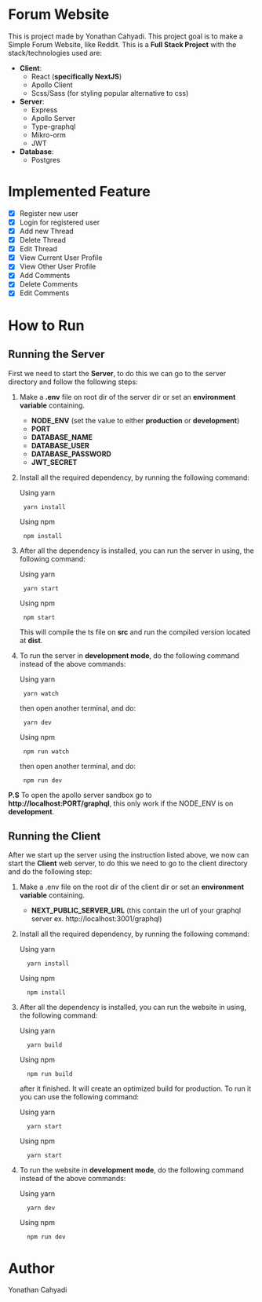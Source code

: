 # Forum Website
This is project made by Yonathan Cahyadi. This project goal is to make a Simple Forum Website, like Reddit. This is a **Full Stack Project** with the stack/technologies used are:
- **Client**:
    - React (**specifically NextJS**)
    - Apollo Client
    - Scss/Sass (for styling popular alternative to css)
- **Server**:
  - Express
  - Apollo Server
  - Type-graphql
  - Mikro-orm
  - JWT
- **Database**:
  - Postgres

# Implemented Feature
- [x] Register new user
- [x] Login for registered user
- [x] Add new Thread
- [x] Delete Thread
- [x] Edit Thread
- [x] View Current User Profile
- [x] View Other User Profile
- [x] Add Comments
- [x] Delete Comments
- [x] Edit Comments 

# How to Run
## Running the Server
First we need to start the **Server**, to do this we can go to the server directory and follow the following steps:

1. Make a **.env** file on root dir of the server dir or set an **environment variable** containing.
      - **NODE_ENV** (set the value to either **production** or **development**)
      - **PORT**
      - **DATABASE_NAME**
      - **DATABASE_USER**
      - **DATABASE_PASSWORD**
      - **JWT_SECRET**
2. Install all the required dependency, by running the following command:
        
    Using yarn
    
        yarn install
    
    
    Using npm

        npm install
        
    
3. After all the dependency is installed, you can run the server in using, the following command:

    Using yarn

        yarn start
    
    Using npm

        npm start

    This will compile the ts file on **src** and run the compiled version located at **dist**.

4. To run the server in **development mode**, do the following command instead of the above commands:
   
   Using yarn
        
        yarn watch 

    then open another terminal, and do:
    
        yarn dev

    Using npm
            
        npm run watch 
            
    then open another terminal, and do:
        
        npm run dev

**P.S** To open the apollo server sandbox go to **http://localhost:PORT/graphql**, this only work if the NODE_ENV is on **development**.
## Running the Client
After we start up the server using the instruction listed above, we now can start the **Client** web server, to do this we need to go to the client directory and do the following step:
    
   1. Make a .env file on the root dir of the client dir or set an **environment variable** containing.
      - **NEXT_PUBLIC_SERVER_URL** (this contain the url of your graphql server ex. http://localhost:3001/graphql)
  
   2. Install all the required dependency, by running the following command:
   
        Using yarn
                
            yarn install 

        Using npm
                    
            npm install 

   3. After all the dependency is installed, you can run the website in using, the following command:

        Using yarn

            yarn build
        
        Using npm

            npm run build

        after it finished. It will create an optimized build for production. To run it you can use the following command:

        Using yarn 

            yarn start

        Using npm

            yarn start    
    
   4. To run the website in **development mode**, do the following command instead of the above commands:

        Using yarn

            yarn dev
        
        Using npm

            npm run dev

# Author
 Yonathan Cahyadi